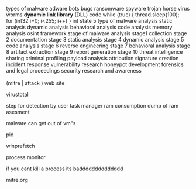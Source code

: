 types of malware 
 adware 
 bots 
 bugs 
 ransomware 
 spyware 
 trojan horse
 virus
 worms 
**dynamic link library** (DLL)
code 
 while (true)
 {
 thread.sleep(100);\
 for (int32 i=0; i<255; i++)
 } 
 int state 
5 type of malware analysis 
 static analysis 
 dynamic analysis 
 behavioral analysis
 code analysis 
 memory analysis 
osint framework 
stage of malware analysis 
 stage1 collection
 stage 2 documentation
 stage 3 static analysis 
 stage 4 dynamic  analysis 
 stage 5 code analysis
 stage 6 reverse engineering 
 stage 7 behavioral analysis 
 stage 8 artifact extraction
 stage 9  report generation
 stage 10 threat intelligence sharing 
criminal profiling 
payload analysis 
attribution 
signature creation 
incident response
vulnerability research 
honeypot development 
forensics and legal proceedings
security research and awareness 
\
\
(mitre | attack ) web site



virustotal 




step for detection by user 
 task manager 
 ram consumption
 dump of ram asesment


malware can get out of vm"s

 pid

winprefetch


process monitor 


if you cant kill   a process its badddddddddddddd


mitre.org

